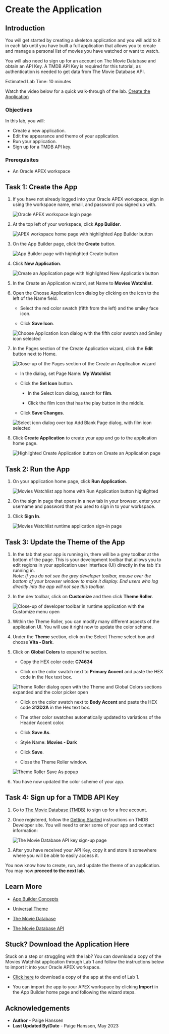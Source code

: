 # Create the Application

## Introduction

You will get started by creating a skeleton application and you will add to it in each lab until you have built a full application that allows you to create and manage a personal list of movies you have watched or want to watch.

You will also need to sign up for an account on The Movie Database and obtain an API Key. A TMDB API Key is required for this tutorial, as authentication is needed to get data from The Movie Database API.

Estimated Lab Time: 10 minutes

Watch the video below for a quick walk-through of the lab.
[Create the Application](videohub:1_w4o026xl)

### Objectives
In this lab, you will:  
- Create a new application.  
- Edit the appearance and theme of your application.  
- Run your application.  
- Sign up for a TMDB API key.

### Prerequisites
- An Oracle APEX workspace

## Task 1: Create the App

1. If you have not already logged into your Oracle APEX workspace, sign in using the workspace name, email, and password you signed up with.

    ![Oracle APEX workspace login page](images/apex-sign-in.png " ")

2. At the top left of your workspace, click **App Builder**.

    ![APEX workspace home page with highlighted App Builder button](images/workspace-home-edit.png " ")

3. On the App Builder page, click the **Create** button.

    ![App Builder page with highlighted Create button](images/app-builder-create.png " ")

4. Click **New Application**.

    ![Create an Application page with highlighted New Application button](images/new-application-edit.png " ")

5. In the Create an Application wizard, set Name to **Movies Watchlist**.

6. Open the Choose Application Icon dialog by clicking on the icon to the left of the Name field.

    * Select the red color swatch (fifth from the left) and the smiley face icon.

    * Click **Save Icon**.

    ![Choose Application Icon dialog with the fifth color swatch and Smiley icon selected](images/choose-icon.png " ")

7. In the Pages section of the Create Application wizard, click the **Edit** button next to Home.

    ![Close-up of the Pages section of the Create an Application wizard](images/edit-home-page.png " ")

    * In the dialog, set Page Name: **My Watchlist**

    * Click the **Set Icon** button.

        - In the Select Icon dialog, search for **film**.

        - Click the film icon that has the play button in the middle.

    * Click **Save Changes**.

    ![Select icon dialog over top Add Blank Page dialog, with film icon selected](images/home-page-changes.png " ")

8. Click **Create Application** to create your app and go to the application home page.

    ![Highlighted Create Application button on Create an Application page](images/create-app.png " ")

## Task 2: Run the App

1. On your application home page, click **Run Application**.

    ![Movies Watchlist app home with Run Application button highlighted](images/run-app.png " ")

2. On the sign in page that opens in a new tab in your browser, enter your username and password that you used to sign in to your workspace.

3. Click **Sign In**.

    ![Movies Watchlist runtime application sign-in page](images/app-sign-in.png " ")

## Task 3: Update the Theme of the App

1. In the tab that your app is running in, there will be a grey toolbar at the bottom of the page. This is your development toolbar that allows you to edit regions in your application user interface (UI) directly in the tab it's running in.  
*Note: If you do not see the grey developer toolbar, mouse over the bottom of your browser window to make it display. End users who log directly into the app will not see this toolbar.*

2. In the dev toolbar, click on **Customize** and then click **Theme Roller**.

    ![Close-up of developer toolbar in runtime application with the Customize menu open](images/dev-toolbar.png " ")

3. Within the Theme Roller, you can modify many different aspects of the application UI. You will use it right now to update the color scheme.

4. Under the **Theme** section, click on the Select Theme select box and choose **Vita - Dark**.

4. Click on **Global Colors** to expand the section.

    * Copy the HEX color code: **C74634**

    * Click on the color swatch next to **Primary Accent** and paste the HEX code in the Hex text box.

    ![Theme Roller dialog open with the Theme and Global Colors sections expanded and the color picker open](images/theme-roller.png " ")

    * Click on the color swatch next to **Body Accent** and paste the HEX code **312D2A** in the Hex text box.

    * The other color swatches automatically updated to variations of the Header Accent color.

    * Click **Save As**.

    * Style Name: **Movies - Dark**

    * Click **Save**.

    * Close the Theme Roller window.

    ![Theme Roller Save As popup](images/save-theme.png " ")

5. You have now updated the color scheme of your app.

## Task 4: Sign up for a TMDB API Key

1. Go to [The Movie Database (TMDB)](https://www.themoviedb.org/signup) to sign up for a free account.

2. Once registered, follow the [Getting Started](https://developers.themoviedb.org/3/getting-started/introduction) instructions on TMDB Developer site. You will need to enter some of your app and contact information:

    ![The Movie Database API key sign-up page](images/api-key-signup-edit.png " ")

3. After you have received your API Key, copy it and store it somewhere where you will be able to easily access it.

You now know how to create, run, and update the theme of an application. You may now **proceed to the next lab**.

## Learn More

- [App Builder Concepts](https://docs.oracle.com/en/database/oracle/apex/22.2/htmdb/application-builder-concepts.html)

- [Universal Theme](https://apex.oracle.com/pls/apex/apex_pm/r/ut/getting-started)

- [The Movie Database](https://www.themoviedb.org/)

- [The Movie Database API](https://developers.themoviedb.org/3/getting-started/introduction)

## Stuck? Download the Application Here
Stuck on a step or struggling with the lab? You can download a copy of the Movies Watchlist application through Lab 1 and follow the instructions below to import it into your Oracle APEX workspace.  

- [Click here](https://objectstorage.us-ashburn-1.oraclecloud.com/p/Ei1_2QRw4M8tQpk59Qhao2JCvEivSAX8MGB9R6PfHZlqNkpkAcnVg4V3-GyTs1_t/n/c4u04/b/livelabsfiles/o/oci-library/build-movies-watchlist-app-using-apex/lab-1-231.sql) to download a copy of the app at the end of Lab 1.

- You can import the app to your APEX workspace by clicking **Import** in the App Builder home page and following the wizard steps.

## Acknowledgements

- **Author** - Paige Hanssen
- **Last Updated By/Date** - Paige Hanssen, May 2023
